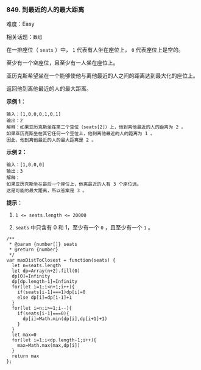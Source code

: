 ### 849. 到最近的人的最大距离

难度：Easy

相关话题：`数组`

在一排座位（ `seats` ）中， `1` 代表有人坐在座位上， `0` 代表座位上是空的。



至少有一个空座位，且至少有一人坐在座位上。



亚历克斯希望坐在一个能够使他与离他最近的人之间的距离达到最大化的座位上。



返回他到离他最近的人的最大距离。



**示例 1：** 



```
输入：[1,0,0,0,1,0,1]
输出：2
解释：如果亚历克斯坐在第二个空位（seats[2]）上，他到离他最近的人的距离为 2 。
如果亚历克斯坐在其它任何一个空位上，他到离他最近的人的距离为 1 。
因此，他到离他最近的人的最大距离是 2 。 
```


**示例 2：** 



```
输入：[1,0,0,0]
输出：3
解释：
如果亚历克斯坐在最后一个座位上，他离最近的人有 3 个座位远。
这是可能的最大距离，所以答案是 3 。
```


**提示：** 




1.  `1 <= seats.length <= 20000` 

2.  `seats` 中只含有 0 和 1，至少有一个  `0` ，且至少有一个  `1` 。




```
/**
 * @param {number[]} seats
 * @return {number}
 */
var maxDistToClosest = function(seats) {
  let n=seats.length
  let dp=Array(n+2).fill(0)
  dp[0]=Infinity
  dp[dp.length-1]=Infinity
  for(let i=1;i<n+1;i++){
    if(seats[i-1]===1)dp[i]=0
    else dp[i]=dp[i-1]+1
  }
  for(let i=n;i>=1;i--){
    if(seats[i-1]===0){
      dp[i]=Math.min(dp[i],dp[i+1]+1)
    }
  }
  let max=0
  for(let i=1;i<dp.length-1;i++){
    max=Math.max(max,dp[i])
  }
  return max
};
```

